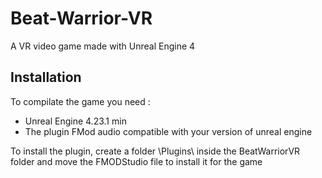 # Beat-Warrior-VR
A VR video game made with Unreal Engine 4

## Installation
To compilate the game you need :
- Unreal Engine 4.23.1 min
- The plugin FMod audio compatible with your version of unreal engine

To install the plugin, create a folder \Plugins\ inside the BeatWarriorVR folder
and move the FMODStudio file to install it for the game